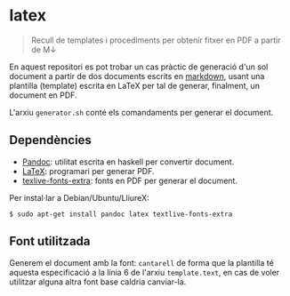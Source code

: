 # latex

> Recull de templates i procediments per obtenir fitxer en PDF a partir de M↓

En aquest repositori es pot trobar un cas pràctic de generació d'un sol document a partir de dos documents escrits en [markdown](https://daringfireball.net/projects/markdown/), usant una plantilla (template) escrita en LaTeX per tal de generar, finalment, un document en PDF.

L'arxiu `generator.sh` conté els comandaments per generar el document.

## Dependències

- [Pandoc](http://pandoc.org/): utilitat escrita en haskell per convertir document.
- [LaTeX](https://latex-project.org/intro.html): programari per generar PDF.
- [texlive-fonts-extra](https://launchpad.net/ubuntu/trusty/+package/texlive-fonts-extra): fonts en PDF per generar el document.


Per instal·lar a Debian/Ubuntu/LliureX:

	$ sudo apt-get install pandoc latex textlive-fonts-extra

## Font utilitzada

Generem el document amb la font: `cantarell` de forma que la plantilla té aquesta especificació a la línia 6 de l'arxiu `template.text`, en cas de voler utilitzar alguna altra font base caldria canviar-la.

